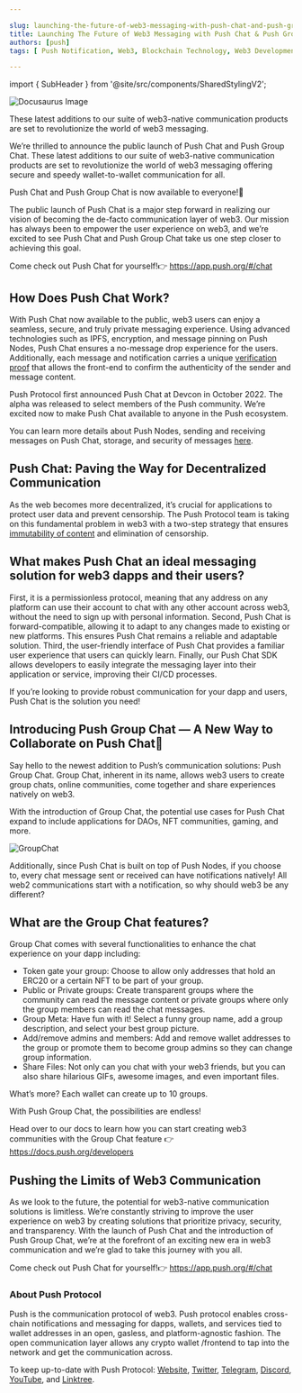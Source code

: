 ```yaml
---

slug: launching-the-future-of-web3-messaging-with-push-chat-and-push-group-chat
title: Launching The Future of Web3 Messaging with Push Chat & Push Group Chat🚀
authors: [push]
tags: [ Push Notification, Web3, Blockchain Technology, Web3 Development ]

---
```


import { SubHeader } from '@site/src/components/SharedStylingV2';

![Docusaurus Image](./cover-image.gif)
<!--truncate-->

<SubHeader>These latest additions to our suite of web3-native communication products are set to revolutionize the world of web3 messaging.</SubHeader><br/>

We’re thrilled to announce the public launch of Push Chat and Push Group Chat. These latest additions to our suite of web3-native communication products are set to revolutionize the world of web3 messaging offering secure and speedy wallet-to-wallet communication for all.

Push Chat and Push Group Chat is now available to everyone!💪

The public launch of Push Chat is a major step forward in realizing our vision of becoming the de-facto communication layer of web3. Our mission has always been to empower the user experience on web3, and we’re excited to see Push Chat and Push Group Chat take us one step closer to achieving this goal.

Come check out Push Chat for yourself!👉 https://app.push.org/#/chat

## How Does Push Chat Work?
With Push Chat now available to the public, web3 users can enjoy a seamless, secure, and truly private messaging experience. Using advanced technologies such as IPFS, encryption, and message pinning on Push Nodes, Push Chat ensures a no-message drop experience for the users. Additionally, each message and notification carries a unique [verification proof](https://github.com/ethereum-push-notification-service/PIPs/tree/main/definitions/Standard/PRC/Notification) that allows the front-end to confirm the authenticity of the sender and message content.

Push Protocol first announced Push Chat at Devcon in October 2022. The alpha was released to select members of the Push community. We’re excited now to make Push Chat available to anyone in the Push ecosystem.

You can learn more details about Push Nodes, sending and receiving messages on Push Chat, storage, and security of messages [here](https://medium.com/push-protocol/were-still-pushing-a-deeper-look-into-push-chat-90fdea8d9e8e).

## Push Chat: Paving the Way for Decentralized Communication
As the web becomes more decentralized, it’s crucial for applications to protect user data and prevent censorship. The Push Protocol team is taking on this fundamental problem in web3 with a two-step strategy that ensures [immutability of content](https://github.com/ethereum-push-notification-service/PIPs/tree/main/definitions/Standard/PRC/Notification) and elimination of censorship.

## What makes Push Chat an ideal messaging solution for web3 dapps and their users?
First, it is a permissionless protocol, meaning that any address on any platform can use their account to chat with any other account across web3, without the need to sign up with personal information. Second, Push Chat is forward-compatible, allowing it to adapt to any changes made to existing or new platforms. This ensures Push Chat remains a reliable and adaptable solution. Third, the user-friendly interface of Push Chat provides a familiar user experience that users can quickly learn. Finally, our Push Chat SDK allows developers to easily integrate the messaging layer into their application or service, improving their CI/CD processes.

If you’re looking to provide robust communication for your dapp and users, Push Chat is the solution you need!

## Introducing Push Group Chat — A New Way to Collaborate on Push Chat🤝
Say hello to the newest addition to Push’s communication solutions: Push Group Chat. Group Chat, inherent in its name, allows web3 users to create group chats, online communities, come together and share experiences natively on web3.

With the introduction of Group Chat, the potential use cases for Push Chat expand to include applications for DAOs, NFT communities, gaming, and more.

![GroupChat](./image-1.png)

Additionally, since Push Chat is built on top of Push Nodes, if you choose to, every chat message sent or received can have notifications natively! All web2 communications start with a notification, so why should web3 be any different?

## What are the Group Chat features?
Group Chat comes with several functionalities to enhance the chat experience on your dapp including:

- Token gate your group: Choose to allow only addresses that hold an ERC20 or a certain NFT to be part of your group.
- Public or Private groups: Create transparent groups where the community can read the message content or private groups where only the group members can read the chat messages.
- Group Meta: Have fun with it! Select a funny group name, add a group description, and select your best group picture.
- Add/remove admins and members: Add and remove wallet addresses to the group or promote them to become group admins so they can change group information.
- Share Files: Not only can you chat with your web3 friends, but you can also share hilarious GIFs, awesome images, and even important files.

What’s more? Each wallet can create up to 10 groups.

With Push Group Chat, the possibilities are endless!

Head over to our docs to learn how you can start creating web3 communities with the Group Chat feature 👉https://docs.push.org/developers

## Pushing the Limits of Web3 Communication
As we look to the future, the potential for web3-native communication solutions is limitless. We’re constantly striving to improve the user experience on web3 by creating solutions that prioritize privacy, security, and transparency. With the launch of Push Chat and the introduction of Push Group Chat, we’re at the forefront of an exciting new era in web3 communication and we’re glad to take this journey with you all.

Come check out Push Chat for yourself!👉 https://app.push.org/#/chat

### About Push Protocol

Push is the communication protocol of web3. Push protocol enables cross-chain notifications and messaging for dapps, wallets, and services tied to wallet addresses in an open, gasless, and platform-agnostic fashion. The open communication layer allows any crypto wallet /frontend to tap into the network and get the communication across.

To keep up-to-date with Push Protocol: [Website](https://push.org/), [Twitter](https://twitter.com/pushprotocol), [Telegram](https://t.me/epnsproject), [Discord](https://discord.gg/pushprotocol), [YouTube](https://www.youtube.com/c/EthereumPushNotificationService), and [Linktree](https://linktr.ee/pushprotocol).